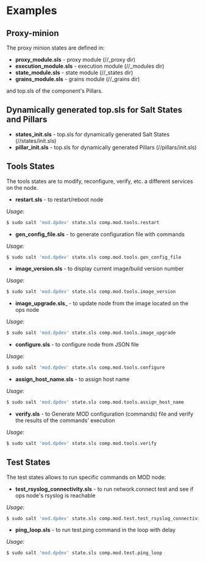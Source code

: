 Examples
========

Proxy-minion
------------
The proxy minion states are defined in: 

* __proxy_module.sls__ - proxy module (//_proxy dir)
* __execution_module.sls__  - execution module (//_modules dir)
* __state_module.sls__ - state module (//_states dir)
* __grains_module.sls__ - grains module (//_grains dir)

and top.sls of the component's Pillars.

Dynamically generated top.sls for Salt States and Pillars
---------------------------------------------------------

* __states_init.sls__ - top.sls for dynamically generated Salt States (//states/init.sls)
* __pillar_init.sls__ - top.sls for dynamically generated Pillars (//pillars/init.sls)

Tools States
------------
The tools states are to modify, reconfigure, verify, etc. a different services on the node.

* __restart.sls__ - to restart/reboot node

*Usage:*
```bash
$ sudo salt 'mod.dpdev' state.sls comp.mod.tools.restart
```  

* __gen_config_file.sls__ - to generate configuration file with commands

*Usage:*
```bash
$ sudo salt 'mod.dpdev' state.sls comp.mod.tools.gen_config_file
```  

* __image_version.sls__ - to display current image/build version number

*Usage:*
```bash
$ sudo salt 'mod.dpdev' state.sls comp.mod.tools.image_version
```

* __image_upgrade.sls___ - to update node from the image located on the ops node

*Usage:*
```bash
$ sudo salt 'mod.dpdev' state.sls comp.mod.tools.image_upgrade
```

* __configure.sls__ - to configure node from JSON file

*Usage:*
```bash
$ sudo salt 'mod.dpdev' state.sls comp.mod.tools.configure
```

* __assign_host_name.sls__ - to assign host name

*Usage:*
```bash
$ sudo salt 'mod.dpdev' state.sls comp.mod.tools.assign_host_name
```

* __verify.sls__ - to Generate MOD configuration (commands) file and
                   verify the results of the commands' execution

*Usage:*
```bash
$ sudo salt 'mod.dpdev' state.sls comp.mod.tools.verify
```  


Test States
-----------
The test states allows to run specific commands on MOD node:

* __test_rsyslog_connectivity.sls__ - to run network.connect test and see if ops node's rsyslog is reachable

*Usage:*
```bash
$ sudo salt 'mod.dpdev' state.sls comp.mod.test.test_rsyslog_connectivity
```

* __ping_loop.sls__ - to run test.ping command in the loop with delay

*Usage:*
```bash
$ sudo salt 'mod.dpdev' state.sls comp.mod.test.ping_loop
```


